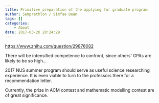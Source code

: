 ```yaml
---
title: Primitive preparation of the applying for graduate program
author: Semprathlon / Simfae Dean
tags: []
categories:
	- About
date: 2017-03-20 20:24:29
---
```

https://www.zhihu.com/question/29876082

There will be intensified competence to confront, since others' GPAs are likely to be so high...

2017 NUS summer program should serve as useful science researching experience. It is even viable to turn to the professors there for a recommendation letter.

Currently, the prize in ACM contest and mathematic modelling contest are of great significance.